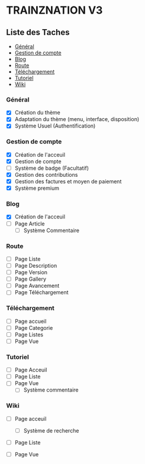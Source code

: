 # TRAINZNATION V3

## Liste des Taches

- [Général](#general)
- [Gestion de compte](#account)
- [Blog](#blog)
- [Route](#route)
- [Téléchargement](#download)
- [Tutoriel](#tutoriel)
- [Wiki](#wiki)

### Général <a id='general'></a>

- [x] Création du thème
- [x] Adaptation du thème (menu, interface, disposition)
- [x] Système Usuel (Authentification)

### Gestion de compte <a id='account'></a>

- [x] Création de l'acceuil
- [x] Gestion de compte
- [ ] Système de badge (Facultatif)
- [x] Gestion des contributions
- [x] Gestion des factures et moyen de paiement
- [x] Système premium

### Blog <a id='blog'></a>

- [x] Création de l'acceuil
- [ ] Page Article
    - [ ] Système Commentaire
    
### Route <a id='route'></a>

- [ ] Page Liste   
- [ ] Page Description   
- [ ] Page Version   
- [ ] Page Gallery  
- [ ] Page Avancement  
- [ ] Page Téléchargement

### Téléchargement <a id='download'></a>

- [ ] Page accueil
- [ ] Page Categorie
- [ ] Page Listes
- [ ] Page Vue

### Tutoriel <a id='tutoriel'></a>

- [ ] Page Acceuil
- [ ] Page Liste
- [ ] Page Vue
    - [ ] Système commentaire
    
### Wiki <a id='wiki'></a>

- [ ] Page acceuil
    - [ ] Système de recherche
- [ ] Page Liste        
- [ ] Page Vue        

  
